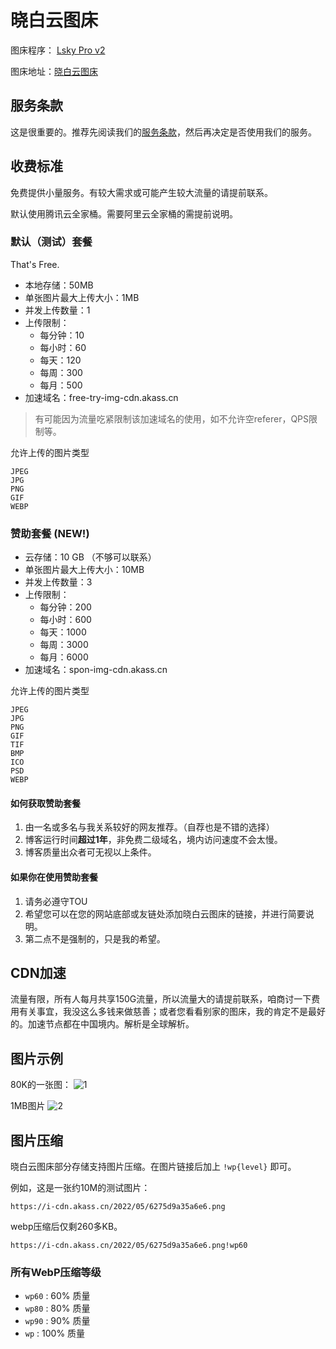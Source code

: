 # 晓白云图床

图床程序： [Lsky Pro v2](https://github.com/lsky-org/lsky-pro)

图床地址：[晓白云图床](https://img.akass.cn)

## 服务条款

这是很重要的。推荐先阅读我们的[服务条款](./imghost-rules.md)，然后再决定是否使用我们的服务。

## 收费标准

免费提供小量服务。有较大需求或可能产生较大流量的请提前联系。

默认使用腾讯云全家桶。需要阿里云全家桶的需提前说明。

### 默认（测试）套餐

That's Free.

- 本地存储：50MB
- 单张图片最大上传大小：1MB
- 并发上传数量：1
- 上传限制：
    - 每分钟：10
    - 每小时：60
    - 每天：120
    - 每周：300
    - 每月：500
- 加速域名：free-try-img-cdn.akass.cn

> 有可能因为流量吃紧限制该加速域名的使用，如不允许空referer，QPS限制等。

允许上传的图片类型
```
JPEG
JPG
PNG
GIF
WEBP
```

### 赞助套餐 (NEW!)

- 云存储：10 GB （不够可以联系）
- 单张图片最大上传大小：10MB
- 并发上传数量：3
- 上传限制：
    - 每分钟：200
    - 每小时：600
    - 每天：1000
    - 每周：3000
    - 每月：6000
- 加速域名：spon-img-cdn.akass.cn

允许上传的图片类型
```
JPEG
JPG
PNG
GIF
TIF
BMP
ICO
PSD
WEBP
```
#### 如何获取赞助套餐

1. 由一名或多名与我关系较好的网友推荐。（自荐也是不错的选择）
2. 博客运行时间**超过1年**，非免费二级域名，境内访问速度不会太慢。
3. 博客质量出众者可无视以上条件。

#### 如果你在使用赞助套餐

1. 请务必遵守TOU
2. 希望您可以在您的网站底部或友链处添加晓白云图床的链接，并进行简要说明。
3. 第二点不是强制的，只是我的希望。

## CDN加速
流量有限，所有人每月共享150G流量，所以流量大的请提前联系，咱商讨一下费用有关事宜，我没这么多钱来做慈善；或者您看看别家的图床，我的肯定不是最好的。加速节点都在中国境内。解析是全球解析。

## 图片示例

80K的一张图：
![1](https://img.cdn.chs.pub/2021/09/08/9e813a5a481bb.jpg)

1MB图片
![2](https://img.cdn.chs.pub/2021/07/09/940f36e7c78ea.webp)

## 图片压缩

晓白云图床部分存储支持图片压缩。在图片链接后加上 `!wp{level}` 即可。

例如，这是一张约10M的测试图片：
```
https://i-cdn.akass.cn/2022/05/6275d9a35a6e6.png
``` 

webp压缩后仅剩260多KB。

```
https://i-cdn.akass.cn/2022/05/6275d9a35a6e6.png!wp60
```

### 所有WebP压缩等级

- `wp60` : 60% 质量
- `wp80` : 80% 质量
- `wp90` : 90% 质量
- `wp` : 100% 质量